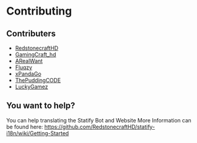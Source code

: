 # Contributing

## Contributers
- [RedstonecraftHD](https://github.com/RedstonecraftHD)
- [GamingCraft_hd](https://www.gamingcraft.de/)
- [ARealWant](https://github.com/ARealWant)
- [Fluqzy](https://github.com/Fluqzy)
- [xPandaGo](https://github.com/xPandaGo)
- [ThePuddingCODE](https://github.com/ThePuddingCODE)
- [LuckyGamez](https://github.com/LuckyGamez)

## You want to help?
You can help translating the Statify Bot and Website
More Information can be found here: https://github.com/RedstonecraftHD/statify-i18n/wiki/Getting-Started
